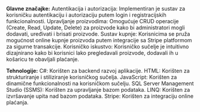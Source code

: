 **Glavne značajke:**
Autentikacija i autorizacija: Implementiran je sustav za korisničku autentikaciju i autorizaciju putem login i registracijskih funkcionalnosti.
Upravljanje proizvodima: Omogućuje CRUD operacije (Create, Read, Update, Delete) za proizvode kako bi administratori mogli dodavati, uređivati i brisati proizvode.
Sustav kupnje: Korisnicima se pruža mogućnost online kupnje proizvoda putem integracije sa Stripe platformom za sigurne transakcije.
Korisničko iskustvo: Korisničko sučelje je intuitivno dizajnirano kako bi korisnici lako pregledavali proizvode, dodavali ih u košaricu te obavljali plaćanje.

**Tehnologije:**
C#: Korišten za backend razvoj aplikacije.
HTML: Korišten za strukturiranje i stiliziranje korisničkog sučelja.
JavaScript: Korišten za dinamične funkcionalnosti na korisničkom sučelju.
SQL Server Management Studio (SSMS): Korišten za upravljanje bazom podataka.
LINQ: Korišten za izvršavanje upita nad bazom podataka.
Stripe: Korišten za integraciju online plaćanja.
